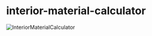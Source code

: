 # interior-material-calculator

![InteriorMaterialCalculator](https://user-images.githubusercontent.com/62181222/92829464-0fc08100-f3f6-11ea-99ee-6576c9f5ba1c.png)
